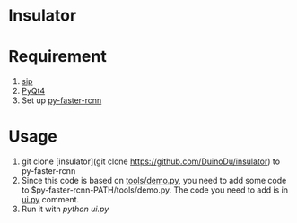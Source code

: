 # Insulator

# Requirement
1. [sip](https://pypi.python.org/pypi/SIP)
2. [PyQt4](https://riverbankcomputing.com/software/pyqt/download)
3. Set up [py-faster-rcnn](https://github.com/rbgirshick/py-faster-rcnn)

# Usage
1. git clone [insulator](git clone https://github.com/DuinoDu/insulator) to py-faster-rcnn
2. Since this code is based on [tools/demo.py](https://github.com/rbgirshick/py-faster-rcnn/blob/master/tools/demo.py), you need to add some code to $py-faster-rcnn-PATH/tools/demo.py. The code you need to add is in [ui.py](https://github.com/DuinoDu/insulator/blob/master/ui.py) comment.
3. Run it with *python ui.py*
